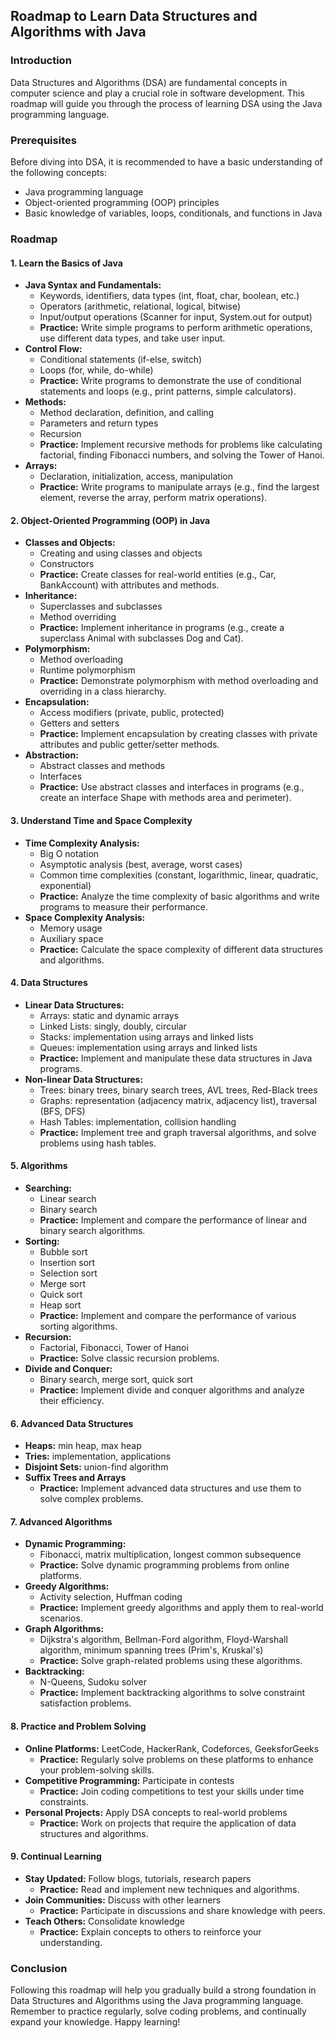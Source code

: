## Roadmap to Learn Data Structures and Algorithms with Java

### Introduction
Data Structures and Algorithms (DSA) are fundamental concepts in computer science and play a crucial role in software development. This roadmap will guide you through the process of learning DSA using the Java programming language.

### Prerequisites
Before diving into DSA, it is recommended to have a basic understanding of the following concepts:
* Java programming language
* Object-oriented programming (OOP) principles
* Basic knowledge of variables, loops, conditionals, and functions in Java

### Roadmap

#### 1. Learn the Basics of Java
* **Java Syntax and Fundamentals:**
  * Keywords, identifiers, data types (int, float, char, boolean, etc.)
  * Operators (arithmetic, relational, logical, bitwise)
  * Input/output operations (Scanner for input, System.out for output)
  * **Practice:** Write simple programs to perform arithmetic operations, use different data types, and take user input.
* **Control Flow:**
  * Conditional statements (if-else, switch)
  * Loops (for, while, do-while)
  * **Practice:** Write programs to demonstrate the use of conditional statements and loops (e.g., print patterns, simple calculators).
* **Methods:**
  * Method declaration, definition, and calling
  * Parameters and return types
  * Recursion
  * **Practice:** Implement recursive methods for problems like calculating factorial, finding Fibonacci numbers, and solving the Tower of Hanoi.
* **Arrays:**
  * Declaration, initialization, access, manipulation
  * **Practice:** Write programs to manipulate arrays (e.g., find the largest element, reverse the array, perform matrix operations).

#### 2. Object-Oriented Programming (OOP) in Java
* **Classes and Objects:**
  * Creating and using classes and objects
  * Constructors
  * **Practice:** Create classes for real-world entities (e.g., Car, BankAccount) with attributes and methods.
* **Inheritance:**
  * Superclasses and subclasses
  * Method overriding
  * **Practice:** Implement inheritance in programs (e.g., create a superclass Animal with subclasses Dog and Cat).
* **Polymorphism:**
  * Method overloading
  * Runtime polymorphism
  * **Practice:** Demonstrate polymorphism with method overloading and overriding in a class hierarchy.
* **Encapsulation:**
  * Access modifiers (private, public, protected)
  * Getters and setters
  * **Practice:** Implement encapsulation by creating classes with private attributes and public getter/setter methods.
* **Abstraction:**
  * Abstract classes and methods
  * Interfaces
  * **Practice:** Use abstract classes and interfaces in programs (e.g., create an interface Shape with methods area and perimeter).

#### 3. Understand Time and Space Complexity
* **Time Complexity Analysis:**
  * Big O notation
  * Asymptotic analysis (best, average, worst cases)
  * Common time complexities (constant, logarithmic, linear, quadratic, exponential)
  * **Practice:** Analyze the time complexity of basic algorithms and write programs to measure their performance.
* **Space Complexity Analysis:**
  * Memory usage
  * Auxiliary space
  * **Practice:** Calculate the space complexity of different data structures and algorithms.

#### 4. Data Structures
* **Linear Data Structures:**
  * Arrays: static and dynamic arrays
  * Linked Lists: singly, doubly, circular
  * Stacks: implementation using arrays and linked lists
  * Queues: implementation using arrays and linked lists
  * **Practice:** Implement and manipulate these data structures in Java programs.
* **Non-linear Data Structures:**
  * Trees: binary trees, binary search trees, AVL trees, Red-Black trees
  * Graphs: representation (adjacency matrix, adjacency list), traversal (BFS, DFS)
  * Hash Tables: implementation, collision handling
  * **Practice:** Implement tree and graph traversal algorithms, and solve problems using hash tables.

#### 5. Algorithms
* **Searching:**
  * Linear search
  * Binary search
  * **Practice:** Implement and compare the performance of linear and binary search algorithms.
* **Sorting:**
  * Bubble sort
  * Insertion sort
  * Selection sort
  * Merge sort
  * Quick sort
  * Heap sort
  * **Practice:** Implement and compare the performance of various sorting algorithms.
* **Recursion:**
  * Factorial, Fibonacci, Tower of Hanoi
  * **Practice:** Solve classic recursion problems.
* **Divide and Conquer:**
  * Binary search, merge sort, quick sort
  * **Practice:** Implement divide and conquer algorithms and analyze their efficiency.

#### 6. Advanced Data Structures
* **Heaps:** min heap, max heap
* **Tries:** implementation, applications
* **Disjoint Sets:** union-find algorithm
* **Suffix Trees and Arrays**
  * **Practice:** Implement advanced data structures and use them to solve complex problems.

#### 7. Advanced Algorithms
* **Dynamic Programming:**
  * Fibonacci, matrix multiplication, longest common subsequence
  * **Practice:** Solve dynamic programming problems from online platforms.
* **Greedy Algorithms:**
  * Activity selection, Huffman coding
  * **Practice:** Implement greedy algorithms and apply them to real-world scenarios.
* **Graph Algorithms:**
  * Dijkstra's algorithm, Bellman-Ford algorithm, Floyd-Warshall algorithm, minimum spanning trees (Prim's, Kruskal's)
  * **Practice:** Solve graph-related problems using these algorithms.
* **Backtracking:**
  * N-Queens, Sudoku solver
  * **Practice:** Implement backtracking algorithms to solve constraint satisfaction problems.

#### 8. Practice and Problem Solving
* **Online Platforms:** LeetCode, HackerRank, Codeforces, GeeksforGeeks
  * **Practice:** Regularly solve problems on these platforms to enhance your problem-solving skills.
* **Competitive Programming:** Participate in contests
  * **Practice:** Join coding competitions to test your skills under time constraints.
* **Personal Projects:** Apply DSA concepts to real-world problems
  * **Practice:** Work on projects that require the application of data structures and algorithms.

#### 9. Continual Learning
* **Stay Updated:** Follow blogs, tutorials, research papers
  * **Practice:** Read and implement new techniques and algorithms.
* **Join Communities:** Discuss with other learners
  * **Practice:** Participate in discussions and share knowledge with peers.
* **Teach Others:** Consolidate knowledge
  * **Practice:** Explain concepts to others to reinforce your understanding.

### Conclusion
Following this roadmap will help you gradually build a strong foundation in Data Structures and Algorithms using the Java programming language. Remember to practice regularly, solve coding problems, and continually expand your knowledge. Happy learning!
